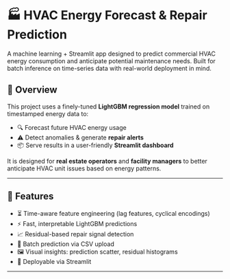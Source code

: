 # 🏭 HVAC Energy Forecast & Repair Prediction

A machine learning + Streamlit app designed to predict commercial HVAC energy consumption and anticipate potential maintenance needs. Built for batch inference on time-series data with real-world deployment in mind.

## 📌 Overview

This project uses a finely-tuned **LightGBM regression model** trained on timestamped energy data to:

- 🔍 Forecast future HVAC energy usage
- ⚠️ Detect anomalies & generate **repair alerts**
- 📦 Serve results in a user-friendly **Streamlit dashboard**

It is designed for **real estate operators** and **facility managers** to better anticipate HVAC unit issues based on energy patterns.

---

## 🔧 Features

- ⏳ Time-aware feature engineering (lag features, cyclical encodings)
- ⚡ Fast, interpretable LightGBM predictions
- 📈 Residual-based repair signal detection
- 📁 Batch prediction via CSV upload
- 🖼️ Visual insights: prediction scatter, residual histograms
- 🚀 Deployable via Streamlit

---

